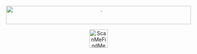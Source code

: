 <html lang="{lang}">
<head>
<style type="text/css">
  h1, h2 { font-size: 24px; line-height: 32px; }
  .mainbody h1, .mainbody h2, .mainbody p {text-align: center;}
</style>
</head>
<body>
<div class="header">
    <p style="text-align: center;"><img style="width: 100%" src="https://media.scanmefindme.com/emails/bartop.png" width="580" height="50" alt="."></p>
    <p style="text-align: center;"><img src="https://media.scanmefindme.com/emails/logotop.png" width="50" height="50" alt="ScanMeFindMe"></p>
</div>

<div class="mainbody">
